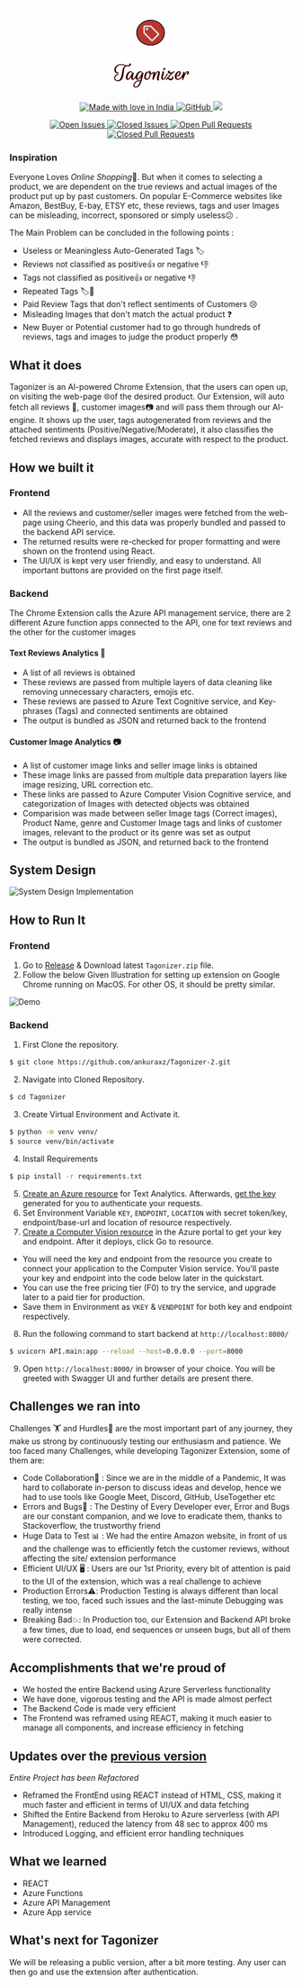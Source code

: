 <p align="center">
  <a href="https://github.com/ankuraxz/tagonizer/">
    <img src="https://raw.githubusercontent.com/ankuraxz/tagonizer/main/Logo.png" alt="Tagonizer" width="150" height="150"> 
  </a>
</p>

<p align="center">
  <a href="https://github.com/ankuraxz/tagonizer/">
   <img src="https://madewithlove.now.sh/in?heart=true&colorA=%23ff0000&colorB=%23050505&template=plastic" alt="Made with love in India">
    <img alt="GitHub" src="https://img.shields.io/github/license/ankuraxz/tagonizer?style=plastic">
    <img src="https://img.shields.io/badge/Made%20with%20%E2%9D%A4%EF%B8%8F%20by%20-Majestic%20Coders-red&template=plastic">
  </a>
</p>

<p align="center">
  <a href="https://github.com/ankuraxz/tagonizer/">
    <img src ="https://img.shields.io/github/issues-raw/Ankuraxz/Tagonizer" alt = "Open Issues">
    <img src ="https://img.shields.io/github/issues-closed-raw/Ankuraxz/Tagonizer" alt = "Closed Issues">
    <img src ="https://img.shields.io/github/issues-pr-raw/Ankuraxz/Tagonizer" alt = "Open Pull Requests">
    <img src ="https://img.shields.io/github/issues-pr-closed/Ankuraxz/Tagonizer" alt = "Closed Pull Requests">
  </a>
 </p>
    

### Inspiration
Everyone Loves *Online Shopping*🛒. But when it comes to selecting a product, we are dependent on the true reviews and actual images of the product put up by past customers.
On popular E-Commerce websites like Amazon, BestBuy, E-bay, ETSY etc, these reviews, tags and user Images can be misleading, incorrect, sponsored or simply useless😕 .

The Main Problem can be concluded in the following points :

* Useless or Meaningless Auto-Generated Tags 🏷️
* Reviews not classified as positive👍 or negative 👎
* Tags not classified as positive👍 or negative 👎
* Repeated Tags 🏷️🤔
* Paid Review Tags that don't reflect sentiments of Customers 😢
* Misleading Images that don't match the actual product ❓
* New Buyer or Potential customer had to go through hundreds of reviews, tags and images to judge the product properly 😳

## What it does
Tagonizer is an AI-powered Chrome Extension, that the users can open up, on visiting the web-page 
🌐of the desired product. Our Extension, will auto fetch all reviews 💬, customer images📷 and will pass them through our AI-engine. It shows up the user, tags autogenerated from reviews and the attached sentiments (Positive/Negative/Moderate), it also classifies the fetched reviews and displays images, accurate with respect to the product. 

## How we built it
### Frontend
* All the reviews and customer/seller images were fetched from the web-page using Cheerio, and this data was properly bundled and passed to the backend API service.
* The returned results were re-checked for proper formatting and were shown on the frontend using React.
* The UI/UX is kept very user friendly, and easy to understand. All important buttons are provided on the first page itself.

### Backend
The Chrome Extension calls the Azure API management service, there are 2 different Azure function apps connected to the API, one for text reviews and the other for the customer images
#### Text Reviews Analytics 💬
* A list of all reviews is obtained 
* These reviews are passed from multiple layers of data cleaning like removing unnecessary characters, emojis etc. 
* These reviews are passed to Azure Text Cognitive service, and Key-phrases (Tags) and connected sentiments are obtained
* The output is bundled as JSON and returned back to the frontend

#### Customer Image Analytics 📷
* A list of customer image links and seller image links is obtained
* These image links are passed from multiple data preparation layers like image resizing, URL correction etc. 
* These links are passed to Azure Computer Vision Cognitive service, and categorization of Images with detected objects was obtained
* Comparision was made between seller Image tags (Correct images), Product Name, genre and Customer Image tags and links of customer images, relevant to the product or its genre was set as output
* The output is bundled as JSON, and returned back to the frontend

## System Design
![System Design Implementation](https://i.imgur.com/0cQoBZD.png)

## How to Run It 
### Frontend 
1. Go to [Release](https://github.com/ankuraxz/Tagonizer-2/releases) & Download latest `Tagonizer.zip` file. 
2. Follow the below Given Illustration for setting up extension on Google Chrome running on MacOS. For other OS, it should be pretty similar. 

![Demo](demo.gif)

### Backend 
1. First Clone the repository. 
```bash
$ git clone https://github.com/ankuraxz/Tagonizer-2.git
```
2. Navigate into Cloned Repository. 
```bash 
$ cd Tagonizer
```
3. Create Virtual Environment and Activate it. 
```bash 
$ python -m venv venv/
$ source venv/bin/activate
```
4. Install Requirements
```bash 
$ pip install -r requirements.txt
```
5. [Create an Azure resource](https://docs.microsoft.com/en-us/azure/cognitive-services/text-analytics/how-tos/text-analytics-how-to-call-api) for Text Analytics. Afterwards, [get the key](https://docs.microsoft.com/en-us/azure/cognitive-services/text-analytics/how-tos/text-analytics-how-to-call-api) generated for you to authenticate your requests.
6. Set Environment Variable `KEY`, `ENDPOINT`, `LOCATION` with secret token/key, endpoint/base-url and location of resource respectively. 
7. [Create a Computer Vision resource](https://portal.azure.com/#create/Microsoft.CognitiveServicesComputerVision)  in the Azure portal to get your key and endpoint. After it deploys, click Go to resource.
  + You will need the key and endpoint from the resource you create to connect your application to the Computer Vision service. You'll paste your key and endpoint into the code below later in the quickstart.
  + You can use the free pricing tier (F0) to try the service, and upgrade later to a paid tier for production.
  + Save them in Environment as `VKEY` & `VENDPOINT` for both key and endpoint respectively.

8. Run the following command to start backend at `http://localhost:8000/`
```bash
$ uvicorn API.main:app --reload --host=0.0.0.0 --port=8000
```
9. Open `http://localhost:8000/` in browser of your choice. You will be greeted with Swagger UI and further details are present there. 



## Challenges we ran into
Challenges 🏋️ and Hurdles🚧 are the most important part of any journey, they make us strong by continuously testing our enthusiasm and patience. We too faced many Challenges, while developing Tagonizer Extension, some of them are:

* Code Collaboration🤝 : Since we are in the middle of a Pandemic, It was hard to collaborate in-person to discuss ideas and develop, hence we had to use tools like Google Meet, Discord, GitHub, UseTogether etc
* Errors and Bugs🐛 : The Destiny of Every Developer ever, Error and Bugs are our constant companion, and we love to eradicate them, thanks to Stackoverflow, the trustworthy friend
* Huge Data to Test 📊 : We had the entire Amazon website, in front of us and the challenge was to efficiently fetch the customer reviews, without affecting the site/ extension performance
* Efficient UI/UX 🖥️ : Users are our 1st Priority, every bit of attention is paid to the UI of the extension, which was a real challenge to achieve
* Production Errors⚠️: Production Testing is always different than local testing, we too, faced such issues and the last-minute Debugging was really intense
* Breaking Bad💥: In Production too, our Extension and Backend API broke a few times, due to load, end sequences or unseen bugs, but all of them were corrected.

## Accomplishments that we're proud of
* We hosted the entire Backend using Azure Serverless functionality
* We have done, vigorous testing and the API is made almost perfect
* The Backend Code is made very efficient
* The Frontend was reframed using REACT, making it much easier to manage all components, and increase efficiency in fetching

## Updates over the [previous version](https://devfolio.co/submissions/tagonizer-4e61)
*Entire Project has been Refactored* 
* Reframed the FrontEnd using REACT instead of HTML, CSS, making it much faster and efficient in terms of UI/UX and data fetching
* Shifted the Entire Backend from Heroku to Azure serverless (with API Management), reduced the latency from 48 sec to approx 400 ms
* Introduced Logging, and efficient error handling techniques

## What we learned
* REACT
* Azure Functions
* Azure API Management
* Azure App service

## What's next for Tagonizer
We will be releasing a public version, after a bit more testing. Any user can then go and use the extension after authentication.